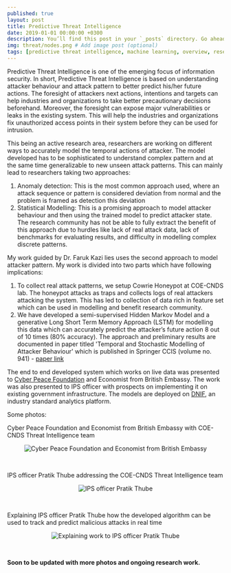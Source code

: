 ```yaml
---
published: true
layout: post
title: Predictive Threat Intelligence
date: 2019-01-01 00:00:00 +0300
description: You’ll find this post in your `_posts` directory. Go ahead and edit it and re-build the site to see your changes. # Add post description (optional)
img: threat/nodes.png # Add image post (optional)
tags: [predictive threat intelligence, machine learning, overview, research paper] # add tag
---
```



Predictive Threat Intelligence is one of the emerging focus of information security. In short, Predictive Threat Intelligence is based on understanding attacker behaviour and attack pattern to better predict his/her future actions. The foresight of attackers next actions, intentions and targets can help industries and organizations to take better precautionary decisions beforehand. Moreover, the foresight can expose major vulnerabilities or leaks in the existing system. This will help the industries and organizations fix unauthorized access points in their system before they can be used for intrusion. 

This being an active research area, researchers are working on different ways to accurately model the temporal actions of attacker. The model developed has to be sophisticated to understand complex pattern and at the same time generalizable to new unseen attack patterns. This can mainly lead to researchers taking two approaches:
1. Anomaly detection: This is the most common approach used, where an attack sequence or pattern is considered deviation from normal and the problem is framed as detection this deviation
2. Statistical Modelling: This is a promising approach to model attacker behaviour and then using the trained model to predict attacker state. The research community has not be able to fully extract the benefit of this approach due to hurdles like lack of real attack data, lack of benchmarks for evaluating results, and difficulty in modelling complex discrete patterns.

My work guided by Dr. Faruk Kazi lies uses the second approach to model attacker pattern. My work is divided into two parts which have following implications:
1. To collect real attack patterns, we setup Cowrie Honeypot at COE-CNDS lab. The honeypot attacks as traps and collects logs of real attackers attacking the system. This has led to collection of data rich in feature set which can be used in modelling and benefit research community.
2. We have developed a semi-supervised Hidden Markov Model and a generative Long Short Term Memory Approach (LSTM) for modelling this data which can accurately predict the attacker’s future action 8 out of 10 times (80% accuracy). The approach and preliminary results are documented in paper titled 'Temporal and Stochastic Modelling of Attacker Behaviour' which is published in Springer CCIS (volume no. 941) - [paper link](https://link.springer.com/chapter/10.1007/978-981-13-3582-2_3)

The end to end developed system which works on live data was presented to [Cyber Peace Foundation](https://www.cyberpeace.org/) and Economist from British Embassy. The work was also presented to IPS officer with prospects on implementing it on existing government infrastructure. The models are deployed on [DNIF](https://dnif.it/), an industry standard analytics platform.

Some photos:

Cyber Peace Foundation and Economist from British Embassy with COE-CNDS Threat Intelligence team
<p align="center">
<img src="{{site.baseurl}}/assets/img/threat/team.jpg" alt="Cyber Peace Foundation and Economist from British Embassy"/>
</p>
<br>

IPS officer Pratik Thube addressing the COE-CNDS Threat Intelligence team
<p align="center">
<img src="{{site.baseurl}}/assets/img/threat/ips3.jpeg" alt="IPS officer Pratik Thube"/>
</p>
<br>

Explaining IPS officer Pratik Thube how the developed algorithm can be used to track and predict malicious attacks in real time
<p align="center">
<img src="{{site.baseurl}}/assets/img/threat/ips_explain.jpeg" alt="Explaining work to IPS officer Pratik Thube"/>
</p>
<br>

<b> Soon to be updated with more photos and ongoing research work. <b>